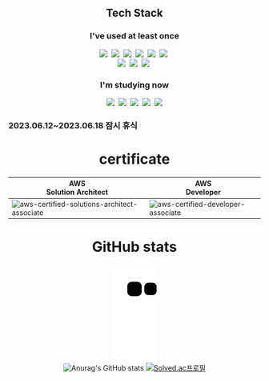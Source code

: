 <h2 align="center">Tech Stack</h2>
<h3 align="center">I've used at least once</h3>
<p align="center">
<img src="https://img.shields.io/badge/Java-orange?style=flat-square&logo=Java&logoColor=white"/></a>&nbsp
<img src="https://img.shields.io/badge/springboot-green?style=flat-square&logo=springboot&logoColor=white"/></a>&nbsp
<img src="https://img.shields.io/badge/MySQL-skyblue?style=flat-square&logo=MySQL&logoColor=white"/></a>&nbsp
<img src="https://img.shields.io/badge/springboot-6DB33F?style=flat-square&logo=springboot&logoColor=white"/></a>&nbsp
<img src="https://img.shields.io/badge/Go-00ADD8?style=flat-square&logo=Go&logoColor=white"/></a>&nbsp
<img src="https://img.shields.io/badge/vue-FC08D?style=flat-square&logo=vuedotjs&logoColor=white"/></a>&nbsp
<br/>
<img src="https://img.shields.io/badge/MySQL-4479A1?style=flat-square&logo=MySQL&logoColor=white"/></a>&nbsp
<img src="https://img.shields.io/badge/mongodb-47A248?style=flat-square&logo=mongodb&logoColor=white"/></a>&nbsp
<img src="https://img.shields.io/badge/postgresql-4169E1?style=flat-square&logo=postgresql&logoColor=white"/></a>&nbsp



</p>
<h3 align="center">I'm studying now</h3>
<p align="center">
<img src="https://img.shields.io/badge/JavaScript-F7DF1E?style=flat-square&logo=JavaScript&logoColor=white"/></a>&nbsp
<img src="https://img.shields.io/badge/TypeScript-3178C6?style=flat-square&logo=TypeScript&logoColor=white"/></a>&nbsp
<img src="https://img.shields.io/badge/nodejs-339933?style=flat-square&logo=nodedotjs&logoColor=white"/></a>&nbsp
<img src="https://img.shields.io/badge/C++-00599C?style=flat-square&logo=cplusplus&logoColor=white"/></a>&nbsp
<img src="https://img.shields.io/badge/AWS-333333?style=flat-square&logo=amazonaws&logoColor=white"/></a>
</p>

<!-- <h3 align="center">studying serverless with aws Lambda Nodejs</h3> -->
<h3> 2023.06.12~2023.06.18 잠시 휴식</h3>
<div align="center">
<h1>certificate</h1>

|AWS <br/>Solution Architect|AWS <br/>Developer|
|------|---|
|![aws-certified-solutions-architect-associate](https://user-images.githubusercontent.com/91775368/219571477-4647eb98-cae0-4e15-8458-3ebb268c01fe.png)|![aws-certified-developer-associate](https://user-images.githubusercontent.com/91775368/219571487-f39e86cd-0b89-4dca-8ffe-52e0ff9d8818.png)|


</div>

<div align="center">
<h1>GitHub stats</h1>

![snake gif](https://github.com/Lsapee/Lsapee/blob/output/github-contribution-grid-snake.svg)
<br/>
![Anurag's GitHub stats](https://github-readme-stats-sigma-five.vercel.app/api?username=LSapee&show_icons=true&theme=tokyonight)
[![Solved.ac프로필](http://mazassumnida.wtf/api/generate_badge?boj=tkvl94)](https://solved.ac/profile/tkvl94)


</div>
<!--
**LSapee/LSapee** is a ✨ _special_ ✨ repository because its `README.md` (this file) appears on your GitHub profile.

Here are some ideas to get you starte

- 🔭 I’m currently working on ...
- 🌱 I’m currently learning ...
- 👯 I’m looking to collaborate on ...
- 🤔 I’m looking for help with ...
- 💬 Ask me about ...
- 📫 How to reach me: ...
- 😄 Pronouns: ...
- ⚡ Fun fact: ...
-->
